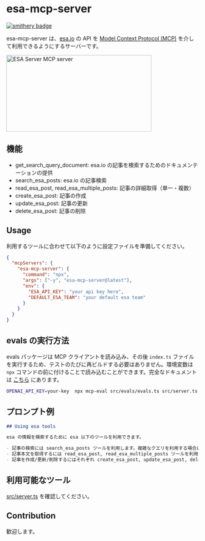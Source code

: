 # esa-mcp-server

[![smithery badge](https://smithery.ai/badge/@d-kimuson/esa-mcp-server)](https://smithery.ai/server/@d-kimuson/esa-mcp-server)

esa-mcp-server は、[esa.io](https://esa.io) の API を [Model Context Protocol (MCP)](https://github.com/microsoft/model-context-protocol) を介して利用できるようにするサーバーです。

<a href="https://glama.ai/mcp/servers/undwqgwbtd"><img width="380" height="200" src="https://glama.ai/mcp/servers/undwqgwbtd/badge" alt="ESA Server MCP server" /></a>

## 機能

- get_search_query_document: esa.io の記事を検索するためのドキュメンテーションの提供
- search_esa_posts: esa.io の記事検索
- read_esa_post, read_esa_multiple_posts: 記事の詳細取得（単一・複数）
- create_esa_post: 記事の作成
- update_esa_post: 記事の更新
- delete_esa_post: 記事の削除

## Usage

利用するツールに合わせて以下のように設定ファイルを準備してください。

```json
{
  "mcpServers": {
    "esa-mcp-server": {
      "command": "npx",
      "args": ["-y", "esa-mcp-server@latest"],
      "env": {
        "ESA_API_KEY": "your api key here",
        "DEFAULT_ESA_TEAM": "your default esa team"
      }
    }
  }
}
```



## evals の実行方法

evals パッケージは MCP クライアントを読み込み、その後 `index.ts` ファイルを実行するため、テストのたびに再ビルドする必要はありません。環境変数は `npx` コマンドの前に付けることで読み込むことができます。完全なドキュメントは [こちら](https://www.mcpevals.io/docs) にあります。


```bash
OPENAI_API_KEY=your-key  npx mcp-eval src/evals/evals.ts src/server.ts
```
## プロンプト例

```markdown
## Using esa tools

esa の情報を検索するために esa 以下のツールを利用できます。

- 記事の検索には search_esa_posts ツールを利用します。複雑なクエリを利用する場合は get_search_query_document ツールで正確なクエリの記述方法を理解してから利用します。
- 記事本文を取得するには read_esa_post, read_esa_multiple_posts ツールを利用します。複数の記事を取得する必要がある場合は read_esa_multiple_posts でまとめて取得することを推奨します。
- 記事を作成/更新/削除するにはそれぞれ create_esa_post, update_esa_post, delete_esa_post ツールを利用します。
```

## 利用可能なツール

[src/server.ts](./src/server.ts) を確認してください。

## Contribution

歓迎します。
